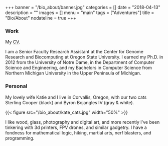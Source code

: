 +++
banner = "/bio_about/banner.jpg"
categories = []
date = "2018-04-13"
description = ""
images = []
menu = "main"
tags = ["Adventures"]
title = "Bio/About"
nodateline = true
+++

### Work

My [CV](/bio_about/shawnres_2018_04_13.pdf). 

I am a Senior Faculty Research Assistant at the Center for Genome Research and Biocomputing at Oregon State University. I earned my Ph.D. in 2012 from the University of Notre Dame, in the Department of Computer Science and Engineering, and my Bachelors in Computer Science from Northern Michigan University in the Upper Peninsula of Michigan.

### Personal

My lovely wife Katie and I live in Corvallis, Oregon, with our two cats Sterling Cooper (black) and Byron Bojangles IV (gray & white). 

{{< figure src="/bio_about/kate_cats.jpg" width="50%" >}}

I like wood, glass, photography and digital art, and more recently I've been tinkering with 3d printers, FPV drones, and similar gadgetry. I have a fondness for mathematical logic, hiking, martial arts, nerf blasters, and programming. 

